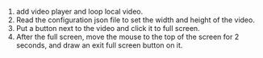 1. add video player and loop local video.
2. Read the configuration json file to set the width and height of the video.
3. Put a button next to the video and click it to full screen.
4. After the full screen, move the mouse to the top of the screen for 2 seconds, and draw an exit full screen button on it.